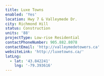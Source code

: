 ```yaml
---
title: Luxe Towns
enabled: 'Yes'
location: Hwy 7 & Valleymede Dr.
city: Richmond Hill
status: Construction
units: '88'
projectType: Low-rise Residential
contactPhoneNumber: 905.882.8078
contactEmail: 'http://valleymedetowers.ca'
websiteLink: 'http://luxetowns.ca/'
latLng:
  - lat: '43.842241'
    lng: '-79.393616'
---
```



